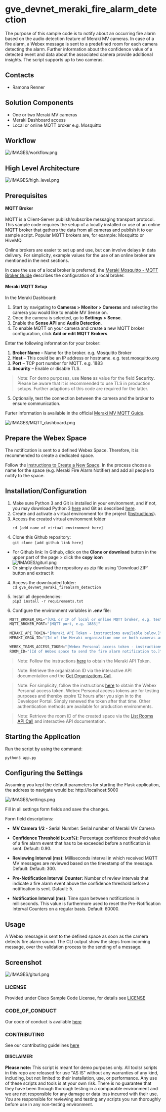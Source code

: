 # gve_devnet_meraki_fire_alarm_detection
The purpose of this sample code is to notify about an occurring fire alarm based on the audio detection feature of Meraki MV cameras. 
In case of a fire alarm, a Webex message is sent to a predefined room for each camera detecting the alarm. 
Further information about the confidence value of a detected event and data about the associated camera provide additional insights. 
The script supports up to two cameras.

## Contacts
* Ramona Renner

## Solution Components
* One or two Meraki MV cameras
* Meraki Dashboard access
* Local or online MQTT broker e.g. Mosquitto 

## Workflow

![/IMAGES/workflow.png](/IMAGES/workflow.png)

## High Level Architecture

![/IMAGES/high_level.png](/IMAGES/high_level.png)

## Prerequisites
#### MQTT Broker

MQTT is a Client-Server publish/subscribe messaging transport protocol. This sample code requires the setup of a locally installed or use of an online MQTT broker that gathers the data from all cameras and publish it to our sample script. 
Popular MQTT brokers are, for example: Mosquitto or HiveMQ.

Online brokers are easier to set up and use, but can involve delays in data delivery. For simplicity, example values for the use of an online broker are mentioned in the next sections.

In case the use of a local broker is preferred, the [Meraki Mosquitto - MQTT Broker Guide](https://developer.cisco.com/meraki/mv-sense/#!mqtt/mosquitto--mqtt-broker) describes the configuration of a local broker.

#### Meraki MQTT Setup

In the Meraki Dashboard:

1. Start by navigating to **Cameras > Monitor > Cameras** and selecting the camera you would like to enable MV Sense on.
2. Once the camera is selected, go to **Settings > Sense**.
3. Enable the **Sense API** and **Audio Detection**.
4. To enable MQTT on your camera and create a new MQTT broker configuration, click **Add or edit MQTT Brokers**.

Enter the following information for your broker:

1. **Broker Name** – Name for the broker. e.g. Mosquitto Broker
2. **Host** – This could be an IP address or hostname. e.g. test.mosquitto.org
3. **Port** – TCP port number for MQTT. e.g. 1883
4. **Security** – Enable or disable TLS. 
> Note: For demo purposes, use **None** as value for the field **Security**. Please be aware that it is recommended to use TLS in production setups. Further adaptions of this code are required for the latter. 
5. Optionally, test the connection between the camera and the broker to ensure communication.

Furter information is available in the official [Meraki MV MQTT Guide](https://developer.cisco.com/meraki/mv-sense/#!mqtt/configuring-mqtt-in-the-dashboard).

![/IMAGES/MQTT_dashboard.png](/IMAGES/MQTT_dashboard.png)


## Prepare the Webex Space

The notification is sent to a defined Webex Space. Therefore, it is recommended to create a dedicated space. 

Follow the [Instructions to Create a New Space](https://collaborationhelp.cisco.com/en-us/article/hk71r4/Webex-App-%7C-Create-a-space). In the process choose a name for the space (e.g. Meraki Fire Alarm Notifier) and add all people to notify to the space. 
 

## Installation/Configuration

1. Make sure Python 3 and Git is installed in your environment, and if not, you may download Python 3 [here](https://www.python.org/downloads/) and Git as described [here](https://git-scm.com/book/en/v2/Getting-Started-Installing-Git).
2. Create and activate a virtual environment for the project ([Instructions](https://docs.python.org/3/tutorial/venv.html)).
3. Access the created virtual environment folder
    ```
    cd [add name of virtual environment here] 
    ```
4. Clone this Github repository:  
  ```git clone [add github link here]```
  * For Github link: 
      In Github, click on the **Clone or download** button in the upper part of the page > click the **copy icon**  
      ![/IMAGES/giturl.png](/IMAGES/giturl.png)
  * Or simply download the repository as zip file using 'Download ZIP' button and extract it
4. Access the downloaded folder:  
    ```cd gve_devnet_meraki_firealarm_detection```

5. Install all dependencies:  
  ```pip3 install -r requirements.txt```


6. Configure the environment variables in **.env** file:  
      
  ```python 
    MQTT_BROKER_URL="[URL or IP of local or online MQTT broker, e.g. test.mosquitto.org]" 
    MQTT_BROKER_PORT="[MQTT port, e.g. 1883]"
    
    MERAKI_API_TOKEN="[Meraki API Token - instructions available below.]"
    MERAKI_ORGA_ID="[Id of the Meraki organization one or both cameras are associated to. Instruction below.]"

    WEBEX_TEAMS_ACCESS_TOKEN="[Webex Personal access token - instructions below.]"
    ROOM_ID="[Id of Webex space to send the fire alarm notification to.]"
  ```

> Note: Follow the instructions [here](https://developer.cisco.com/meraki/api/#!authorization/obtaining-your-meraki-api-key) to obtain the Meraki API Token.

> Note: Retrieve the organization ID via the interactive API documentation and the [Get Organizations Call](https://developer.cisco.com/meraki/api-v1/#!get-organizations).

> Note: For simplicity, follow the instructions [here](https://developer.webex.com/docs/getting-started) to obtain the Webex Personal access token. Webex Personal access tokens are for testing purposes and thereby expire 12 hours after you sign in to the Developer Portal. Simply renewed the token after that time. Other authentication methods are available for production environments. 

> Note: Retrieve the room ID of the created space via the [List Rooms API Call](https://developer.webex.com/docs/api/v1/rooms/list-rooms) and interactive API documentation.


## Starting the Application

Run the script by using the command:
```
python3 app.py
```

## Configuring the Settings

Assuming you kept the default parameters for starting the Flask application, the address to navigate would be: http://localhost:5000

![/IMAGES/settings.png](/IMAGES/settings.png)

Fill in all settings form fields and save the changes. 

Form field descriptions:

* **MV Camera 1/2** - Serial Number: Serial number of Meraki MV Camera

* **Confidence Threshold (x.xx%):** Percentage confidence threshold value of a fire alarm event that has to be exceeded before a notification is sent. Default: 0.90.
* **Reviewing Interval (ms):** Milliseconds interval in which received MQTT MV messages are reviewed based on the timestamp of the message. Default: Default: 300.
* **Pre-Notification Interval Counter:** Number of review intervals that indicate a fire alarm event above the confidence threshold before a notification is sent. Dafault: 5.
* **Notification Interval (ms):** Time span between notifications in milliseconds. This value is furthermore used to reset the Pre-Notification Interval Counters on a regular basis. Default: 60000.


## Usage

A Webex message is sent to the defined space as soon as the camera detects fire alarm sound. The CLI output show the steps from incoming message, over the validation process to the sending of a message. 

## Screenshot

![/IMAGES/giturl.png](/IMAGES/screenshot1.png)

### LICENSE

Provided under Cisco Sample Code License, for details see [LICENSE](LICENSE.md)

### CODE_OF_CONDUCT

Our code of conduct is available [here](CODE_OF_CONDUCT.md)

### CONTRIBUTING

See our contributing guidelines [here](CONTRIBUTING.md)

#### DISCLAIMER:
<b>Please note:</b> This script is meant for demo purposes only. All tools/ scripts in this repo are released for use "AS IS" without any warranties of any kind, including, but not limited to their installation, use, or performance. Any use of these scripts and tools is at your own risk. There is no guarantee that they have been through thorough testing in a comparable environment and we are not responsible for any damage or data loss incurred with their use.
You are responsible for reviewing and testing any scripts you run thoroughly before use in any non-testing environment.